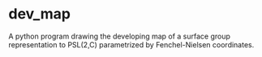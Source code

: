 # dev_map
A python program drawing the developing map of a surface group representation to PSL(2,C) parametrized by Fenchel-Nielsen coordinates.
